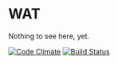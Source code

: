 # WAT

Nothing to see here, yet.

[![Code Climate](https://codeclimate.com/github/5vankmajer/psychlopedia.png)](https://codeclimate.com/github/5vankmajer/psychlopedia)
[![Build Status](https://travis-ci.org/5vankmajer/psychlopedia.svg?branch=master)](https://travis-ci.org/5vankmajer/psychlopedia)
